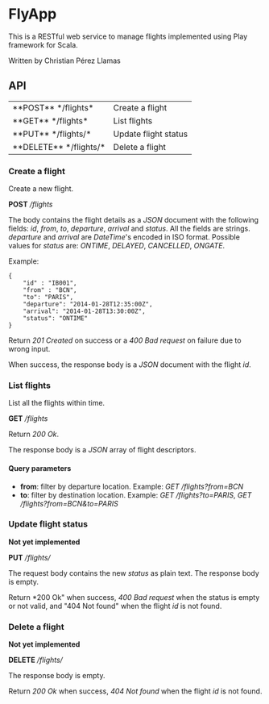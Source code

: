 # FlyApp

This is a RESTful web service to manage flights implemented using Play framework for Scala.

Written by Christian Pérez Llamas

## API

<table>
    <tr>
        <td>**POST** */flights*</td>
        <td>Create a flight</td>
    </tr>
    <tr>
        <td>**GET** */flights*</td>
        <td>List flights</td>
    </tr>
    <tr>
        <td>**PUT** */flights/<id>*</td>
        <td>Update flight status</td>
    </tr>
    <tr>
        <td>**DELETE** */flights/<id>*</td>
        <td>Delete a flight</td>
    </tr>
</table>

### Create a flight

Create a new flight.

**POST** */flights*

The body contains the flight details as a *JSON* document with the following fields: *id*, *from*, *to*, *departure*, *arrival* and *status*.
All the fields are strings. *departure* and *arrival* are *DateTime*'s encoded in ISO format. Possible values for *status* are:
*ONTIME*, *DELAYED*, *CANCELLED*, *ONGATE*.

Example:

    {
        "id" : "IB001",
        "from" : "BCN",
        "to": "PARIS",
        "departure": "2014-01-28T12:35:00Z",
        "arrival": "2014-01-28T13:30:00Z",
        "status": "ONTIME"
    }

Return *201 Created* on success or a *400 Bad request* on failure due to wrong input.

When success, the response body is a *JSON* document with the flight *id*.

### List flights

List all the flights within time.

**GET** */flights*

Return *200 Ok*.

The response body is a *JSON* array of flight descriptors.

#### Query parameters

* **from**: filter by departure location. Example: *GET /flights?from=BCN*
* **to**: filter by destination location. Example: *GET /flights?to=PARIS*, *GET /flights?from=BCN\&to=PARIS*

### Update flight status

**Not yet implemented**

**PUT** */flights/<id>*

The request body contains the new *status* as plain text. The response body is empty.

Return *200 Ok" when success, *400 Bad request* when the status is empty or not valid, and "404 Not found" when the flight *id* is not found.

### Delete a flight

**Not yet implemented**

**DELETE** */flights/<id>*

The response body is empty.

Return *200 Ok* when success, *404 Not found* when the flight *id* is not found.